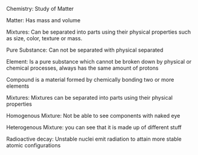 Chemistry: Study of Matter

Matter: Has mass and volume

Mixtures:  Can be separated into parts using their physical properties such as size, color, texture or mass.

Pure Substance: Can not be separated with physical separated

Element: Is a pure substance which cannot be broken down by physical or chemical processes, always has the same amount of protons

Compound is a material formed by chemically bonding two or more elements

Mixtures: Mixtures can be separated into parts using their physical properties

Homogenous Mixture: Not be able to see components with naked eye

Heterogenous Mixture: you can see that it is made up of different stuff

Radioactive decay: Unstable nuclei emit radiation to attain more stable atomic configurations